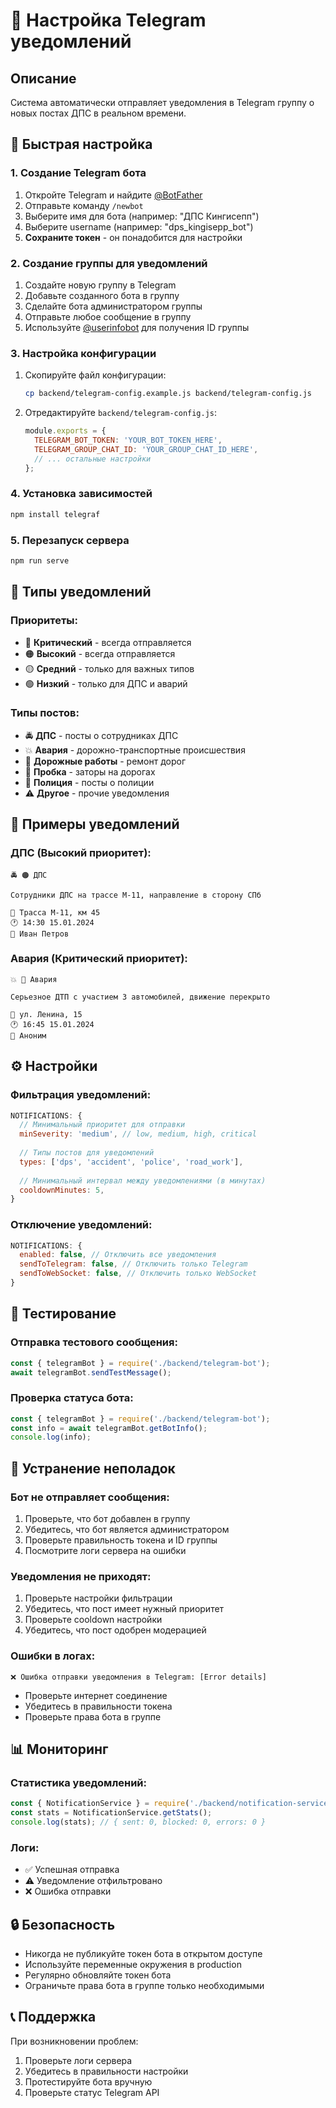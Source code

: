 # 🤖 Настройка Telegram уведомлений

## Описание
Система автоматически отправляет уведомления в Telegram группу о новых постах ДПС в реальном времени.

## 🚀 Быстрая настройка

### 1. Создание Telegram бота
1. Откройте Telegram и найдите [@BotFather](https://t.me/BotFather)
2. Отправьте команду `/newbot`
3. Выберите имя для бота (например: "ДПС Кингисепп")
4. Выберите username (например: "dps_kingisepp_bot")
5. **Сохраните токен** - он понадобится для настройки

### 2. Создание группы для уведомлений
1. Создайте новую группу в Telegram
2. Добавьте созданного бота в группу
3. Сделайте бота администратором группы
4. Отправьте любое сообщение в группу
5. Используйте [@userinfobot](https://t.me/userinfobot) для получения ID группы

### 3. Настройка конфигурации
1. Скопируйте файл конфигурации:
   ```bash
   cp backend/telegram-config.example.js backend/telegram-config.js
   ```

2. Отредактируйте `backend/telegram-config.js`:
   ```javascript
   module.exports = {
     TELEGRAM_BOT_TOKEN: 'YOUR_BOT_TOKEN_HERE',
     TELEGRAM_GROUP_CHAT_ID: 'YOUR_GROUP_CHAT_ID_HERE',
     // ... остальные настройки
   };
   ```

### 4. Установка зависимостей
```bash
npm install telegraf
```

### 5. Перезапуск сервера
```bash
npm run serve
```

## 📱 Типы уведомлений

### Приоритеты:
- 🔴 **Критический** - всегда отправляется
- 🟠 **Высокий** - всегда отправляется  
- 🟡 **Средний** - только для важных типов
- 🟢 **Низкий** - только для ДПС и аварий

### Типы постов:
- 🚔 **ДПС** - посты о сотрудниках ДПС
- 💥 **Авария** - дорожно-транспортные происшествия
- 🚧 **Дорожные работы** - ремонт дорог
- 🚗 **Пробка** - заторы на дорогах
- 👮 **Полиция** - посты о полиции
- ⚠️ **Другое** - прочие уведомления

## 🎯 Примеры уведомлений

### ДПС (Высокий приоритет):
```
🚔 🟠 ДПС

Сотрудники ДПС на трассе М-11, направление в сторону СПб

📍 Трасса М-11, км 45
🕐 14:30 15.01.2024
👤 Иван Петров
```

### Авария (Критический приоритет):
```
💥 🔴 Авария

Серьезное ДТП с участием 3 автомобилей, движение перекрыто

📍 ул. Ленина, 15
🕐 16:45 15.01.2024
👤 Аноним
```

## ⚙️ Настройки

### Фильтрация уведомлений:
```javascript
NOTIFICATIONS: {
  // Минимальный приоритет для отправки
  minSeverity: 'medium', // low, medium, high, critical
  
  // Типы постов для уведомлений
  types: ['dps', 'accident', 'police', 'road_work'],
  
  // Минимальный интервал между уведомлениями (в минутах)
  cooldownMinutes: 5,
}
```

### Отключение уведомлений:
```javascript
NOTIFICATIONS: {
  enabled: false, // Отключить все уведомления
  sendToTelegram: false, // Отключить только Telegram
  sendToWebSocket: false, // Отключить только WebSocket
}
```

## 🔧 Тестирование

### Отправка тестового сообщения:
```javascript
const { telegramBot } = require('./backend/telegram-bot');
await telegramBot.sendTestMessage();
```

### Проверка статуса бота:
```javascript
const { telegramBot } = require('./backend/telegram-bot');
const info = await telegramBot.getBotInfo();
console.log(info);
```

## 🚨 Устранение неполадок

### Бот не отправляет сообщения:
1. Проверьте, что бот добавлен в группу
2. Убедитесь, что бот является администратором
3. Проверьте правильность токена и ID группы
4. Посмотрите логи сервера на ошибки

### Уведомления не приходят:
1. Проверьте настройки фильтрации
2. Убедитесь, что пост имеет нужный приоритет
3. Проверьте cooldown настройки
4. Убедитесь, что пост одобрен модерацией

### Ошибки в логах:
```
❌ Ошибка отправки уведомления в Telegram: [Error details]
```
- Проверьте интернет соединение
- Убедитесь в правильности токена
- Проверьте права бота в группе

## 📊 Мониторинг

### Статистика уведомлений:
```javascript
const { NotificationService } = require('./backend/notification-service');
const stats = NotificationService.getStats();
console.log(stats); // { sent: 0, blocked: 0, errors: 0 }
```

### Логи:
- ✅ Успешная отправка
- ⚠️ Уведомление отфильтровано
- ❌ Ошибка отправки

## 🔒 Безопасность

- Никогда не публикуйте токен бота в открытом доступе
- Используйте переменные окружения в production
- Регулярно обновляйте токен бота
- Ограничьте права бота в группе только необходимыми

## 📞 Поддержка

При возникновении проблем:
1. Проверьте логи сервера
2. Убедитесь в правильности настройки
3. Протестируйте бота вручную
4. Проверьте статус Telegram API
